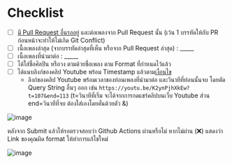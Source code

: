# Checklist

- [ ] [มี Pull Request อื่นรออยู่](https://github.com/narze/torpleng/pulls?q=is%3Apr+is%3Aopen+sort%3Aupdated-desc) และต่อเพลงจาก Pull Request นั้น (เว้น 1 บรรทัดให้กับ PR ก่อนหน้าจะทำให้ไม่เกิด Git Conflict)
- [ ] เนื้อเพลงล่าสุด (จากบรรทัดล่าสุดที่เห็น หรือจาก Pull Request ล่าสุด) : _____
- [ ] เนื้อเพลงที่นำมาต่อ : _____
- [ ] ได้ใส่ชื่อศิลปิน หรือวง ตามด้วยชื่อเพลง ตาม Format ที่กำหนดไว้แล้ว
- [ ] ได้แนบลิงก์ของคลิป Youtube พร้อม Timestamp แล้วตาม[เงื่อนไข](https://github.com/narze/torpleng#pull-request)
  - ลิงก์ของคลิป Youtube พร้อมเวลาของท่อนเพลงที่นำมาต่อ และวินาทีที่ท่อนนั้นจบ โดยตัด Query String อื่นๆ ออก เช่น `https://youtu.be/K2ynPjhXkEw?t=107&end=113` (t=วินาทีที่เริ่ม จะได้จากการกดแชร์คลิปบนเว็บ Youtube ส่วน end=วินาทีที่จบ ต้องใส่เองโดยคั่นด้วยตัว &)

![image](https://user-images.githubusercontent.com/248741/194058861-d9158c9d-addb-4d35-8f28-81bb89485f6b.png)

หลังจาก Submit แล้วให้รอตรวจสอบว่า Github Actions ผ่านหรือไม่ หากไม่ผ่าน (❌) แสดงว่า Link ของคุณผิด format ให้ทำการแก้ไขใหม่

![image](https://user-images.githubusercontent.com/248741/194059304-da10de1c-eb30-46e4-a12a-40eb3d2e3a5f.png)


